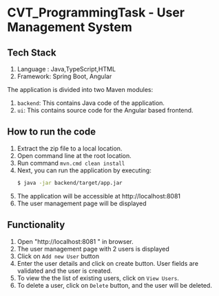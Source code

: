 # CVT_ProgrammingTask - User Management System
## Tech Stack
1.	Language : Java,TypeScript,HTML
2.	Framework: Spring Boot, Angular

The application is divided into two Maven modules:
1. `backend`: This contains Java code of the application.
2. `ui`: This contains source code for the Angular based frontend.

## How to run the code
1.	Extract the zip file to a local location.
2.	Open command line at the root location.
3.	Run command `mvn.cmd clean install`
4.	Next, you can run the application by executing:
    ```bash
    $ java -jar backend/target/app.jar
    ``` 
5.	The application will be accessible at http://localhost:8081
6.	The user management page will be displayed


## Functionality
1.	Open "http://localhost:8081 " in browser.
2.	The user management page with 2 users is displayed
3.	Click on `Add new User` button
4.	Enter the user details and click on create button. User fields are validated and the user is created.
5.	To view the the list of existing users, click on `View Users`.
6.	To delete a user, click on `Delete` button, and the user will be deleted.


